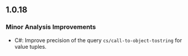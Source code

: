 ## 1.0.18

### Minor Analysis Improvements

* C#: Improve precision of the query `cs/call-to-object-tostring` for value tuples.
